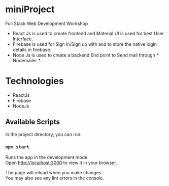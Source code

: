 # miniProject
Full Stack Web Development Workshop
- React Js is used to create frontend and Material UI is used for best User Interface.
- Firebase is used for Sign in/Sign up with and to store the native login details in firebase.
- Node Js is used to create a backend End point to Send mail through * Nodemailer *.
  
# Technologies
- ReactJs
- Firebase
- NodeJs

## Available Scripts

In the project directory, you can run:

### `npm start`

Runs the app in the development mode.\
Open [http://localhost:3000](http://localhost:3000) to view it in your browser.

The page will reload when you make changes.\
You may also see any lint errors in the console.
